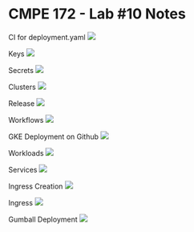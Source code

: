 # CMPE 172 - Lab #10 Notes


CI for deployment.yaml
![](images/updatedeployment.png)

Keys
![](images/sakey.png)

Secrets
![](images/secrets.png)

Clusters
![](images/clusters.png)

Release
![](images/release.png)

Workflows
![](images/workflows.png)

GKE Deployment on Github
![](images/GKEdeploy.png)

Workloads
![](images/workloads.png)

Services
![](images/services.png)

Ingress Creation
![](images/ingresscreation.png)

Ingress
![](images/ingress.jpeg)

Gumball Deployment
![](images/gumball.jpeg)